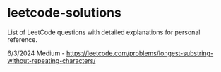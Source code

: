 # leetcode-solutions
List of LeetCode questions with detailed explanations for personal reference.

6/3/2024
Medium - https://leetcode.com/problems/longest-substring-without-repeating-characters/
